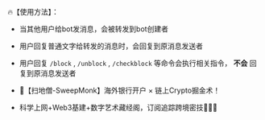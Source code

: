 🔥【使用方法】：
- 当其他用户给bot发消息，会被转发到bot创建者
- 用户回复普通文字给转发的消息时，会回复到原消息发送者
- 用户回复 `/block` ,  `/unblock` ,  `/checkblock` 等命令会执行相关指令， **不会** 回复到原消息发送者

-  🧹【扫地僧-SweepMonk】海外银行开户 × 链上Crypto掘金术！
-  科学上网+Web3基建+数字艺术藏经阁，订阅追踪跨境密技💪💪💪
